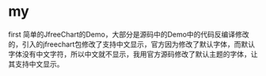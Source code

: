 # my
first
简单的JfreeChart的Demo，大部分是源码中的Demo中的代码反编译修改的，引入的jfreechart包修改了支持中文显示，官方因为修改了默认字体，而默认字体没有中文字符，所以中文就不显示，我用官方源码修改了默认主题的字体，让其支持中文显示。
